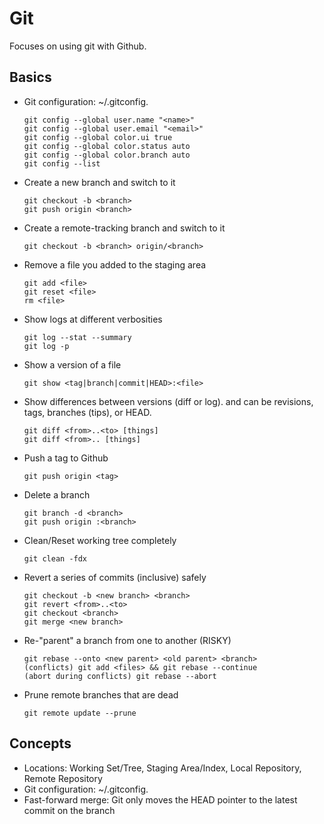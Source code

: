 Git
===
Focuses on using git with Github.

Basics
------
* Git configuration: ~/.gitconfig.

    ```
    git config --global user.name "<name>"
    git config --global user.email "<email>"
    git config --global color.ui true
    git config --global color.status auto
    git config --global color.branch auto
    git config --list
    ```
* Create a new branch and switch to it

    ```
    git checkout -b <branch>
    git push origin <branch>
    ```
* Create a remote-tracking branch and switch to it

    ```
    git checkout -b <branch> origin/<branch>
    ```
* Remove a file you added to the staging area

    ```
    git add <file>
    git reset <file>
    rm <file>
    ```
* Show logs at different verbosities

    ```
    git log --stat --summary
    git log -p
    ```
* Show a version of a file

    ```
    git show <tag|branch|commit|HEAD>:<file>
    ```
* Show differences between versions (diff or log).  <from> and <to> can be revisions, tags, branches (tips), or HEAD.

    ```
    git diff <from>..<to> [things]
    git diff <from>.. [things]
    ```
* Push a tag to Github

    ```
    git push origin <tag>
    ```
* Delete a branch

    ```
    git branch -d <branch>
    git push origin :<branch>
    ```
* Clean/Reset working tree completely

    ```
    git clean -fdx
    ```
* Revert a series of commits (inclusive) safely

    ```
    git checkout -b <new branch> <branch>
    git revert <from>..<to>
    git checkout <branch>
    git merge <new branch>
    ```
* Re-"parent" a branch from one to another (RISKY)

    ```
    git rebase --onto <new parent> <old parent> <branch>
    (conflicts) git add <files> && git rebase --continue
    (abort during conflicts) git rebase --abort
    ```
* Prune remote branches that are dead

    ```
    git remote update --prune
    ```

Concepts
--------
* Locations: Working Set/Tree, Staging Area/Index, Local Repository, Remote Repository
* Git configuration: ~/.gitconfig.
* Fast-forward merge: Git only moves the HEAD pointer to the latest commit on the branch
